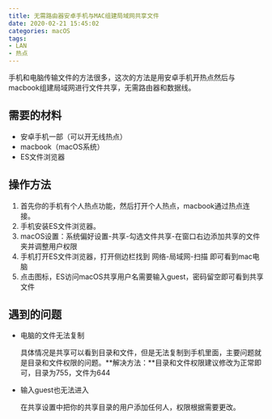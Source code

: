 ```yaml
---
title: 无需路由器安卓手机与MAC组建局域网共享文件
date: 2020-02-21 15:45:02
categories: macOS
tags:
- LAN
- 热点
---
```


手机和电脑传输文件的方法很多，这次的方法是用安卓手机开热点然后与macbook组建局域网进行文件共享，无需路由器和数据线。

<!--more-->

## 需要的材料

- 安卓手机一部（可以开无线热点）
- macbook（macOS系统）
- ES文件浏览器

## 操作方法

1. 首先你的手机有个人热点功能，然后打开个人热点，macbook通过热点连接。
2. 手机安装ES文件浏览器。
3. macOS设置：系统偏好设置-共享-勾选文件共享-在窗口右边添加共享的文件夹并调整用户权限
4. 手机打开ES文件浏览器，打开侧边栏找到 网络-局域网-扫描 即可看到mac电脑
5. 点击图标，ES访问macOS共享用户名需要输入guest，密码留空即可看到共享文件

## 遇到的问题

- 电脑的文件无法复制

    具体情况是共享可以看到目录和文件，但是无法复制到手机里面，主要问题就是目录和文件权限的问题。**解决方法：**目录和文件权限建议修改为正常即可，目录为755，文件为644

- 输入guest也无法进入

    在共享设置中把你的共享目录的用户添加任何人，权限根据需要更改。
